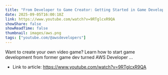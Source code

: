 ```yaml
---
title: "From Developer to Game Creator: Getting Started in Game Development | The AWS Developers Podcast"
date: 2025-09-05T16:00:18Z
link: https://www.youtube.com/watch?v=9RTglcxR9QA
showShare: false
showReadTime: false
thumbnail: images/aws.png
tags: ["youtube.com/@awsdevelopers"]
---
```

Want to create your own video game? Learn how to start game development from former game dev turned AWS Developer ...

- Link to article: https://www.youtube.com/watch?v=9RTglcxR9QA